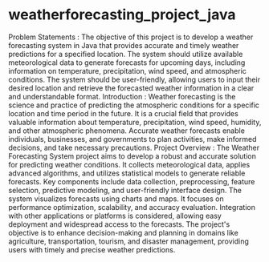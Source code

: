 # weatherforecasting_project_java
Problem Statements :
The objective of this project is to develop a weather forecasting system in Java that provides accurate and timely weather predictions for a specified location. The system should utilize available meteorological data to generate forecasts for upcoming days, including information on temperature, precipitation, wind speed, and atmospheric conditions. The system should be user-friendly, allowing users to input their desired location and retrieve the forecasted weather information in a clear and understandable format.
Introduction :
Weather forecasting is the science and practice of predicting the atmospheric conditions for a specific location and time period in the future. It is a crucial field that provides valuable information about temperature, precipitation, wind speed, humidity, and other atmospheric phenomena. Accurate weather forecasts enable individuals, businesses, and governments to plan activities, make informed decisions, and take necessary precautions.
Project Overview :
The Weather Forecasting System project aims to develop a robust and accurate solution for predicting weather conditions. It collects meteorological data, applies advanced algorithms, and utilizes statistical models to generate reliable forecasts. Key components include data collection, preprocessing, feature selection, predictive modeling, and user-friendly interface design. The system visualizes forecasts using charts and maps. It focuses on performance optimization, scalability, and accuracy evaluation. Integration with other applications or platforms is considered, allowing easy deployment and widespread access to the forecasts. The project's objective is to enhance decision-making and planning in domains like agriculture, transportation, tourism, and disaster management, providing users with timely and precise weather predictions.
